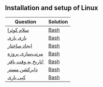## Installation and setup of Linux
Question | Solution
 --- | ---
[سلام کوئرا](https://quera.org/college/8903/chapter/32289/lesson/106744) | [Bash](https://github.com/MoeeinAali/Quera-College-Linux-Course/blob/main/01-Intro%20to%20Linux/%D8%B3%D9%84%D8%A7%D9%85%20%DA%A9%D9%88%D8%A6%D8%B1%D8%A7.sh) |
[بازی بازی](https://quera.org/college/8903/chapter/32290/lesson/108941/) | [Bash](https://github.com/MoeeinAali/Quera-College-Linux-Course/blob/main/02-Installation%20and%20setup%20of%20Linux/%D8%A8%D8%A7%D8%B2%DB%8C%20%D8%A8%D8%A7%D8%B2%DB%8C.sh) |
[ایجاد ساختار](https://quera.org/college/8903/chapter/32290/lesson/108678/) | [Bash](https://github.com/MoeeinAali/Quera-College-Linux-Course/blob/main/02-Installation%20and%20setup%20of%20Linux/%D8%A7%DB%8C%D8%AC%D8%A7%D8%AF%20%D8%B3%D8%A7%D8%AE%D8%AA%D8%A7%D8%B1.sh) |
[مرتب‌سازی پروژه](https://quera.org/college/8903/chapter/32290/lesson/108885/) | [Bash](https://github.com/MoeeinAali/Quera-College-Linux-Course/blob/main/02-Installation%20and%20setup%20of%20Linux/%D9%85%D8%B1%D8%AA%D8%A8%E2%80%8C%D8%B3%D8%A7%D8%B2%DB%8C%20%D9%BE%D8%B1%D9%88%DA%98%D9%87.sh) |
[تاریخ به وقت باقر!](https://quera.org/college/8903/chapter/32290/lesson/111993/) | [Bash](https://github.com/MoeeinAali/Quera-College-Linux-Course/blob/main/02-Installation%20and%20setup%20of%20Linux/%D8%AA%D8%A7%D8%B1%DB%8C%D8%AE%20%D8%A8%D9%87%20%D9%88%D9%82%D8%AA%20%D8%A8%D8%A7%D9%82%D8%B1!.sh) |
[دایرکشن مستر](https://quera.org/college/8903/chapter/32290/lesson/108006/) | [Bash](https://github.com/MoeeinAali/Quera-College-Linux-Course/blob/main/02-Installation%20and%20setup%20of%20Linux/%D8%AF%D8%A7%DB%8C%D8%B1%DA%A9%D8%B4%D9%86%20%D9%85%D8%B3%D8%AA%D8%B1.sh) |
[کپی بازی](https://quera.org/college/8903/chapter/32290/lesson/111692/) | [Bash](https://github.com/MoeeinAali/Quera-College-Linux-Course/blob/main/02-Installation%20and%20setup%20of%20Linux/%DA%A9%D9%BE%DB%8C%20%D8%A8%D8%A7%D8%B2%DB%8C.sh) |
